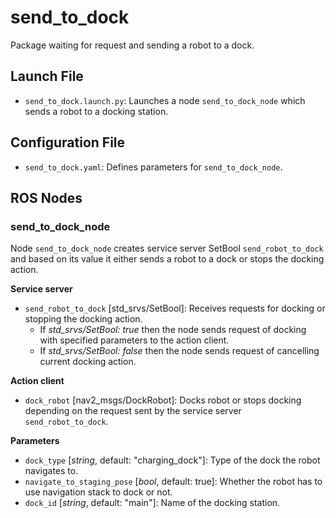# send_to_dock

Package waiting for request and sending a robot to a dock.

## Launch File

* `send_to_dock.launch.py`: Launches a node `send_to_dock_node` which sends a robot to a docking station.

## Configuration File

* `send_to_dock.yaml`: Defines parameters for `send_to_dock_node`.

## ROS Nodes

### send_to_dock_node

Node `send_to_dock_node` creates service server SetBool `send_robot_to_dock` and based on its value it either sends a robot to a dock or stops the docking action.

**Service server**

* `send_robot_to_dock` [std_srvs/SetBool]: Receives requests for docking or stopping the docking action.
  * If *std_srvs/SetBool: true* then the node sends request of docking with specified parameters to the action client.
  * If *std_srvs/SetBool: false* then the node sends request of cancelling current docking action.

**Action client**

* `dock_robot` [nav2_msgs/DockRobot]: Docks robot or stops docking depending on the request sent by the service server `send_robot_to_dock`.

**Parameters**

* `dock_type` [*string*, default: "charging_dock"]: Type of the dock the robot navigates to.
* `navigate_to_staging_pose` [*bool*, default: true]: Whether the robot has to use navigation stack to dock or not.
* `dock_id` [*string*, default: "main"]: Name of the docking station.
